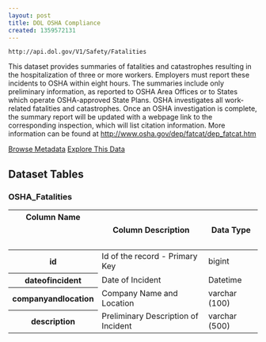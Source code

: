 ```yaml
---
layout: post
title: DOL OSHA Compliance
created: 1359572131
---
```


```
http://api.dol.gov/V1/Safety/Fatalities
```

<p>This dataset provides summaries of fatalities and catastrophes resulting in the hospitalization of three or more workers. Employers must report these incidents to OSHA within eight hours. The summaries include only preliminary information, as reported to OSHA Area Offices or to States which operate OSHA-approved State Plans. OSHA investigates all work-related fatalities and catastrophes. Once an OSHA investigation is complete, the summary report will be updated with a webpage link to the corresponding inspection, which will list citation information. More information can be found at <a href="http://www.osha.gov/dep/fatcat/dep_fatcat.html">http://www.osha.gov/dep/fatcat/dep_fatcat.htm </a></p>


<a href ="http://api.dol.gov/V1/Safety/Fatalities/$metadata" class="button radius button_dataset">Browse Metadata</a>
<a href ="https://devtools.dol.gov/APISampler/Home/Index1?datasetName=OSHA%20Fatalities%20Dataset" class="button radius button_dataset">Explore This Data</a>


## Dataset Tables  
<h3>OSHA_Fatalities</h3>

<table>
	<thead>
		<tr>
			<th>Column Name
			<p>&nbsp;</p>
			</th>
			<th>Column Description</th>
			<th>Data Type</th>
		</tr>
	</thead>
	<tbody>
		<tr>
			<th>id</th>
			<td>Id of the record - Primary Key</td>
			<td>bigint</td>
		</tr>
		<tr>
			<th>dateofincident</th>
			<td>Date of Incident</td>
			<td>Datetime</td>
		</tr>
		<tr>
			<th>companyandlocation</th>
			<td>Company Name and Location</td>
			<td>varchar (100)</td>
		</tr>
		<tr>
			<th>description</th>
			<td>Preliminary Description of Incident</td>
			<td>varchar (500)</td>
		</tr>
	</tbody>
</table>
